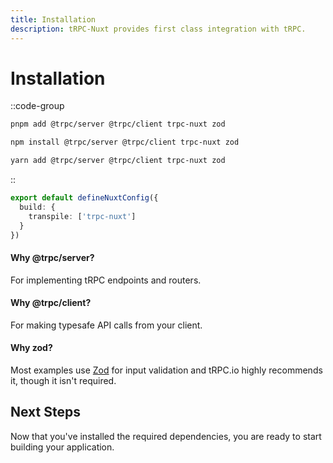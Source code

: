 ```yaml
---
title: Installation
description: tRPC-Nuxt provides first class integration with tRPC.
---
```


# Installation

::code-group

```bash [pnpm]
pnpm add @trpc/server @trpc/client trpc-nuxt zod
```

```bash [npm]
npm install @trpc/server @trpc/client trpc-nuxt zod
```

```bash [yarn]
yarn add @trpc/server @trpc/client trpc-nuxt zod
```

::

```ts [nuxt.config.ts]
export default defineNuxtConfig({
  build: {
    transpile: ['trpc-nuxt']
  }
})
```

#### Why @trpc/server?

For implementing tRPC endpoints and routers.

#### Why @trpc/client?

For making typesafe API calls from your client.

#### Why zod?

Most examples use [Zod](https://github.com/colinhacks/zod) for input validation and tRPC.io highly recommends it, though it isn't required.

## Next Steps

Now that you've installed the required dependencies, you are ready to start building your application.
